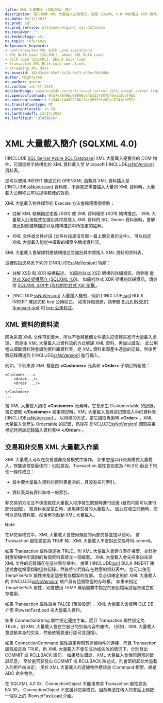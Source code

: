 ```yaml
---
title: XML 大量載入 (SQLXML) 簡介
description: 深入瞭解 XML 大量載入公用程式，這是 SQLXML 4.0 中的獨立 COM 物件，可讓您將半結構化 XML 資料載入 Microsoft SQL Server 資料表中。
ms.date: 03/17/2017
ms.prod: sql
ms.prod_service: database-engine, sql-database
ms.reviewer: ''
ms.technology: xml
ms.topic: reference
helpviewer_keywords:
- nontransacted XML Bulk Load operations
- XML Bulk Load [SQLXML], about XML Bulk Load
- bulk load [SQLXML], about bulk load
- transacted XML Bulk Load operations
- streaming XML data
ms.assetid: 38bd3cbd-65ef-4c23-9ef3-e70ecf6bb88a
author: MightyPen
ms.author: genemi
ms.custom: seo-lt-2019
monikerRange: =azuresqldb-current||>=sql-server-2016||>=sql-server-linux-2017||=azuresqldb-mi-current
ms.openlocfilehash: 9bd7ea649bc00090c64b312f007b40ea15bdf9bb
ms.sourcegitcommit: 1a544cf4dd2720b124c3697d1e62ae7741db757c
ms.translationtype: MT
ms.contentlocale: zh-TW
ms.lasthandoff: 12/14/2020
ms.locfileid: "97439676"
---
```

# <a name="introduction-to-xml-bulk-load-sqlxml-40"></a>XML 大量載入簡介 (SQLXML 4.0) 
[!INCLUDE [SQL Server Azure SQL Database](../../../includes/applies-to-version/sql-asdb.md)]
  XML 大量載入是獨立的 COM 物件，可讓您將半結構化的 XML 資料載入至 Microsoft [!INCLUDE[ssNoVersion](../../../includes/ssnoversion-md.md)] 資料表。  
  
 您可以使用 INSERT 陳述式和 OPENXML 函數將 XML 資料插入至 [!INCLUDE[ssNoVersion](../../../includes/ssnoversion-md.md)] 資料庫，不過當您需要插入大量的 XML 資料時，大量載入公用程式可以提供較佳的效能。  
  
 XML 大量載入物件模型的 Execute 方法會採用兩個參數：  
  
-   註解 XML 結構描述定義 (XSD) 或 XML 資料精簡 (XDR) 結構描述。 XML 大量載入公用程式在識別其中將插入 XML 資料的 SQL Server 資料表時，會解譯此對應結構描述以及結構描述中所指定的註解。  
  
-   XML 文件或文件片段 (文件片段是沒有單一最上層元素的文件)。 可以指定 XML 大量載入能從中讀取的檔案名稱或資料流。  
  
 XML 大量載入會解譯對應結構描述並識別其中將插入 XML 資料的資料表。  
  
 這裡假設您熟悉下列的 [!INCLUDE[ssNoVersion](../../../includes/ssnoversion-md.md)] 功能：  
  
-   註解 XSD 和 XDR 結構描述。 如需批註式 XSD 架構的詳細資訊，請參閱 [批註式 Xsd 架構簡介 &#40;SQLXML 4.0&#41;](../../../relational-databases/sqlxml/annotated-xsd-schemas/introduction-to-annotated-xsd-schemas-sqlxml-4-0.md)。 如需批註式 XDR 架構的詳細資訊，請參閱 [SQLXML 4.0&#41;中 &#40;取代的批註式 Xdr 架構 ](../../../relational-databases/sqlxml/annotated-xsd-schemas/annotated-xdr-schemas-deprecated-in-sqlxml-4-0.md)。  
  
-   [!INCLUDE[ssNoVersion](../../../includes/ssnoversion-md.md)] 大量插入機制，例如 [!INCLUDE[tsql](../../../includes/tsql-md.md)] BULK INSERT 陳述式和 bcp 公用程式。 如需詳細資訊，請參閱 [BULK INSERT &#40;transact-sql&#41;](../../../t-sql/statements/bulk-insert-transact-sql.md) 和 [bcp 公用程式](../../../tools/bcp-utility.md)。  
  
## <a name="streaming-of-xml-data"></a>XML 資料的資料流  
 因為來源 XML 文件可能很大，所以不會將整個文件讀入記憶體來進行大量載入處理， 而是由 XML 大量載入以資料流的方式解譯 XML 資料，再加以讀取。 此公用程式讀取資料時會識別資料庫資料表，從 XML 資料來源產生適當的記錄，然後再將記錄傳送到 [!INCLUDE[ssNoVersion](../../../includes/ssnoversion-md.md)] 進行插入。  
  
 例如，下列來源 XML 檔是由 **\<Customer>** 元素和 **\<Order>** 子項目所組成：  
  
```  
<Customer ...>  
    <Order.../>  
    <Order .../>  
     ...  
</Customer>  
...  
```  
  
 當 XML 大量載入讀取 **\<Customer>** 元素時，它會產生 Customertable 的記錄。 當它讀取 **\</Customer>** 結束標記時，XML 大量載入會將該記錄插入中的資料表 [!INCLUDE[ssNoVersion](../../../includes/ssnoversion-md.md)] 。 以同樣的方式，當它讀取專案時 **\<Order>** ，XML 大量載入會產生 Ordertable 的記錄，然後在 [!INCLUDE[ssNoVersion](../../../includes/ssnoversion-md.md)] 讀取結束標記時將該記錄插入資料表中 **\</Order>** 。  
  
## <a name="transacted-and-nontransacted-xml-bulk-load-operations"></a>交易和非交易 XML 大量載入作業  
 XML 大量載入可以在交易或非交易模式中操作。 如果您是以非交易模式大量載入，效能通常是最佳的：也就是說，Transaction 屬性會設定為 FALSE) 而且下列任一條件成立：  
  
-   其中要大量載入資料的資料表是空的，且沒有任何索引。  
  
-   資料表具有資料和唯一的索引。  
  
 非交易的方法並不保證能在大量載入程序發生問題時進行回復 (雖然可能可以進行部分回復)。 當資料表是空白時，適用非交易的大量載入。 因此在發生問題時，您可以清除資料庫，然後再次啟動 XML 大量載入。  
  
> [!NOTE]  
>  在非交易模式中，XML 大量載入會使用預設的內部交易並加以認可。 當 Transaction 屬性設定為 TRUE 時，XML 大量載入不會對此交易呼叫 commit。  
  
 如果 Transaction 屬性設定為 TRUE，則 XML 大量載入會建立暫存檔案，並針對對應架構中所識別的每個資料表建立一個檔案。 XML 大量載入會先把來自來源 XML 文件的記錄儲存在這些暫存檔中。 接著 [!INCLUDE[tsql](../../../includes/tsql-md.md)] BULK INSERT 陳述式會從檔案擷取這些記錄，然後將它們儲存在對應的資料表中。 您可以使用 TempFilePath 屬性來指定這些暫存檔案的位置。 您必須確定用於 XML 大量載入的 [!INCLUDE[ssNoVersion](../../../includes/ssnoversion-md.md)] 帳戶具有這個路徑的存取權。 如果未指定 TempFilePath 屬性，則會使用 TEMP 環境變數中指定的預設檔案路徑來建立暫存檔案。  
  
 如果 Transaction 屬性設為 FALSE (預設設定) ，XML 大量載入會使用 OLE DB 介面 IRowsetFastLoad 來大量載入資料。  
  
 如果 ConnectionString 屬性設定連接字串，而且 Transaction 屬性設定為 TRUE，則 XML 大量載入會在它自己的交易內容中運作。 (例如，XML 大量載入會啟動本身的交易，然後依需要進行認可或回復)。  
  
 如果 ConnectionCommand 屬性設定與現有連線物件的連接，而且 Transaction 屬性設定為 TRUE，則 XML 大量載入不會在成功或失敗的情況下，分別發出 COMMIT 或 ROLLBACK 語句。 如果發生錯誤，XML 大量載入會傳回適當的錯誤訊息。 至於是否要發出 COMMIT 或 ROLLBACK 陳述式，則會留給起始大量載入的用戶端決定。 用於 XML 大量載入的連線物件應該是 ICommand 類型，或是 ADO 命令物件。  
  
 在 SQLXML 4.0 中，ConnectionObject 不能用來將 Transaction 屬性設為 FALSE。 ConnectionObject 不支援非交易模式，因為無法在傳入的會話上開啟一個以上的 IRowsetFastLoad 介面。  
  
  
